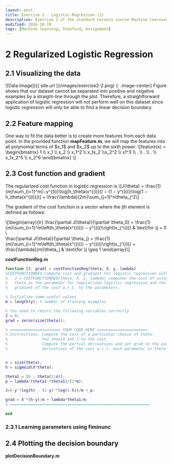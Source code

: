 ```yaml
---
layout: post
title: Exercise 2 - Logistic Regression (2)
description: Exercise 2 of the standord Corsera course Machine learning
modified: 2016-10-19
tags: [Machine learning, Stanford, Assignment]
---
```

# 2 Regularized Logistic Regression

## 2.1 Visualizing the data
![Data Image]({{ site.url }}/images/exercise2-2.png)
{: .image-center}
Figure shows that our dataset cannot be separated into positive and negative examples by a straight-line through the plot. Therefore, a straightforward application of logistic regression will not perform well on this dataset
since logistic regression will only be able to find a linear decision boundary.

## 2.2 Feature mapping
One way to fit the data better is to create more features from each data
point. In the provided function **mapFeature.m**, we will map the features into
all polynomial terms of \$x_1\$ and \$x_2\$ up to the sixth power.
\\[feature(x) = \begin{bmatrix} 1 \\\ x_1 \\\ x_2 \\\ x_1^2  \\\ x_1x_2 \\\x_2^2 \\\ x1^3 \\\ . \\\ . \\\ . \\\ x_1x_2^5 \\\ x_2^6
                \end{bmatrix}
\\] 

## 2.3 Cost function and gradient
The regularized cost function in logistic regression is
\\[J(\theta) = \frac{1}{m}\sum_{i=1}^m[−y^{(i)}\log(h_\theta(x^{(i)})) − (1 − y^{(i)})\log(1 − h_\theta(x^{(i)}))] + \frac{\lambda}{2m}\sum_{j=1}^n\theta_j^2\\]

The gradient of the cost function is a vector where the jth element is defined as follows:

\\[\begin{array}{lr}
\frac{\partial J(\theta)}{\partial \theta_0} = \frac{1}{m}\sum_{i=1}^m\left\(h_\theta(x^{(i)}) − y^{(i)}\right\)x_j^{(i)} & \text{for }j = 0 \\\
\frac{\partial J(\theta)}{\partial \theta_j} = \frac{1}{m}\sum_{i=1}^m\left\(h_\theta(x^{(i)}) − y^{(i)}\right\)x_j^{(i)} + \frac{\lambda}{m}\theta_j & \text{for }j \geq 1
\end{array}\\]

**costFunctionReg.m**

```m
function [J, grad] = costFunctionReg(theta, X, y, lambda)
%COSTFUNCTIONREG Compute cost and gradient for logistic regression with regularization
%   J = COSTFUNCTIONREG(theta, X, y, lambda) computes the cost of using
%   theta as the parameter for regularized logistic regression and the
%   gradient of the cost w.r.t. to the parameters. 

% Initialize some useful values
m = length(y); % number of training examples

% You need to return the following variables correctly 
J = 0;
grad = zeros(size(theta));

% ====================== YOUR CODE HERE ======================
% Instructions: Compute the cost of a particular choice of theta.
%               You should set J to the cost.
%               Compute the partial derivatives and set grad to the partial
%               derivatives of the cost w.r.t. each parameter in theta


n = size(theta);
h = sigmoid(X*theta);

theta1 = [0 ; theta(2:n)];
p = lambda*(theta1'*theta1)/(2*m);

J=(-y'*log(h) - (1-y)'*log(1-h))/m + p;

grad = X'*(h-y)/m + lambda*theta1/m;
% =============================================================

end
```

### 2.3.1 Learning parameters using fiminunc

## 2.4 Plotting the decision boundary

**plotDecisionBoundary.m**